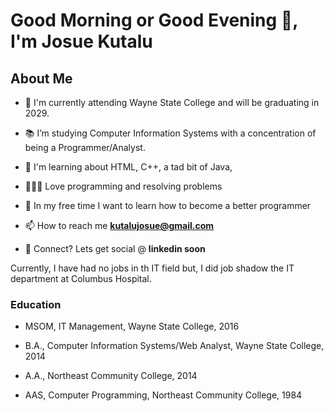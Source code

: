 # Good Morning or Good Evening 👋, I'm Josue Kutalu
## About Me

- 🏦 I'm currently attending Wayne State College and will be graduating in 2029.

- 📚 I’m studying Computer Information Systems with a concentration of being a Programmer/Analyst.

- 🤔 I'm learning about HTML, C++, a tad bit of Java, 

- 👨🏻‍💻 Love programming and resolving problems

- 🧠 In my free time I want to learn how to become a better programmer

- 📫 How to reach me **kutalujosue@gmail.com**

- 💬 Connect? Lets get social @ **linkedin soon**


Currently, I have had no jobs in th IT field but, I did job shadow the IT department at Columbus Hospital.

### Education

- MSOM, IT Management, Wayne State College, 2016

- B.A., Computer Information Systems/Web Analyst, Wayne State College, 2014

- A.A., Northeast Community College, 2014

- AAS, Computer Programming, Northeast Community College, 1984
